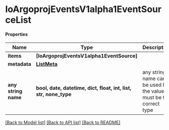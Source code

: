 # IoArgoprojEventsV1alpha1EventSourceList

#### Properties
Name | Type | Description | Notes
------------ | ------------- | ------------- | -------------
**items** | **[IoArgoprojEventsV1alpha1EventSource]** |  | [optional] 
**metadata** | [**ListMeta**](ListMeta.md) |  | [optional] 
**any string name** | **bool, date, datetime, dict, float, int, list, str, none_type** | any string name can be used but the value must be the correct type | [optional]

[[Back to Model list]](../README.md#documentation-for-models) [[Back to API list]](../README.md#documentation-for-api-endpoints) [[Back to README]](../README.md)

